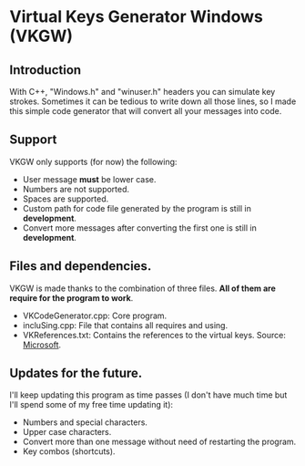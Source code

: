 # Virtual Keys Generator Windows (VKGW)
## Introduction
With C++, "Windows.h" and "winuser.h" headers you can simulate key strokes. Sometimes it can be tedious to write down all those lines, so I made this simple code generator that will convert all your messages into code.

## Support
VKGW only supports (for now) the following:
* User message **must** be lower case.
* Numbers are not supported.
* Spaces are supported.
* Custom path for code file generated by the program is still in **development**.
* Convert more messages after converting the first one is still in **development**.

## Files and dependencies.
VKGW is made thanks to the combination of three files. **All of them are require for the program to work**.
* VKCodeGenerator.cpp: Core program.
* incluSing.cpp: File that contains all requires and using.
* VKReferences.txt: Contains the references to the virtual keys. Source: [Microsoft](https://learn.microsoft.com/en-us/windows/win32/inputdev/virtual-key-codes).

## Updates for the future.
I'll keep updating this program as time passes (I don't have much time but I'll spend some of my free time updating it):
* Numbers and special characters.
* Upper case characters.
* Convert more than one message without need of restarting the program.
* Key combos (shortcuts).